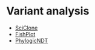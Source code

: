 # Variant analysis

- [SciClone](https://journals.plos.org/ploscompbiol/article?id=10.1371/journal.pcbi.1003665)
- [FishPlot](https://bmcgenomics.biomedcentral.com/articles/10.1186/s12864-016-3195-z)
- [PhylogicNDT](https://github.com/broadinstitute/PhylogicNDT)
